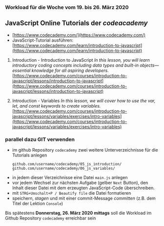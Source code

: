 ### Workload für die Woche vom 19. bis 26. März 2020

## JavaScript Online Tutorials der *codeacademy*

* [https://www.codecademy.com/](https://www.codecademy.com/)
* JavaScript-Tutorial ausführen: [https://www.codecademy.com/learn/introduction-to-javascript](https://www.codecademy.com/learn/introduction-to-javascript)

1. Introduction - Introduction to JavaScript
*In this lesson, you will learn introductory coding concepts including data types and built-in objects—essential knowledge for all aspiring developers.*
[https://www.codecademy.com/courses/introduction-to-javascript/lessons/introduction-to-javascript](https://www.codecademy.com/courses/introduction-to-javascript/lessons/introduction-to-javascript)


2. Introduction - Variables
*In this lesson, we will cover how to use the var, let, and const keywords to create variables.*
[https://www.codecademy.com/courses/introduction-to-javascript/lessons/variables/exercises/intro-variables](https://www.codecademy.com/courses/introduction-to-javascript/lessons/variables/exercises/intro-variables)


### parallel dazu GIT verwenden

* im github Repository `codecademy` zwei weitere Unterverzeichnisse für die Tutorials anlegen
    ```
    github.com/username/codecademy/05_js_introduction/
    github.com/username/codecademy/06_js_variables/
    ```
* in jedem dieser Verzeichnisse eine Datei `main.js` anlegen
* vor jedem Wechsel zur nächsten Aufgabe (gelber `Next` Button), den Inhalt dieser Datei mit dem erzeugten JavaScript-Code überschreiben.
* mit `STRG+Umschalt+P / Beautify file` die Datei formatieren
* speichern, *stagen* und mit einer commit-Message *committen* (z.B. dem Titel der Lektion `Console`)

Bis spätestens **Donnerstag, 26. März 2020 mittags** soll die Workload im Github Repository `codecademy` erreichbar sein
